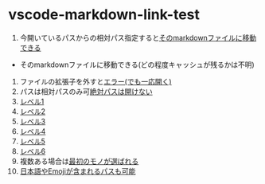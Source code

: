 # vscode-markdown-link-test
1. 今開いているパスからの相対パス指定すると[そのmarkdownファイルに移動できる](A/sub.md)
  - そのmarkdownファイルに移動できる(どの程度キャッシュが残るかは不明)
1. ファイルの拡張子を外すと[エラー(でも一応開く)](A/sub)
1. パスは相対パスのみ可[絶対パスは開けない](C:\Users\repos\vscode-markdown-link-test\B\sub.md)
1. [レベル1](A/sub.md#レベル1)
1. [レベル2](A/sub.md##レベル2)
1. [レベル3](A/sub.md###レベル3)
1. [レベル4](A/sub.md####レベル4)
1. [レベル5](A/sub.md#####レベル5)
1. [レベル6](A/sub.md######レベル6)
1. 複数ある場合は[最初のモノが選ばれる](A/sub.md#同じ名前の項目)
1. [日本語やEmojiが含まれるパスも可能](サブディレクトリ/😀.md#🥴)
